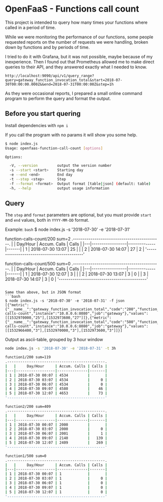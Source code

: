 # OpenFaaS - Functions call count

This project is intended to query how many times your functions where called in a period of time.

While we were monitoring the performance of our functions, some people requested reports on the number of requests we were handling, broken down by functions and by periods of time.

I tried to do it with Grafana, but it was not possible, maybe because of my inexperience. Then I found out that Prometheus allowed me to make direct queries to their API, and they answered exactly what I needed to know.

```
http://localhost:9090/api/v1/query_range?query=gateway_function_invocation_total&start=2018-07-30T00:00:00.000Z&&end=2018-07-31T00:00:00Z&step=1h
```

As they were occasional reports, I prepared a small online command program to perform the query and format the output.

## Before you start quering
Install dependencies with ```npm i```

If you call the program with no params it will show you some help.
```bash
$ node index.js
Usage: openfaas-function-call-count [options]

Options:

  -V, --version         output the version number
  -s --start <start>    Starting day
  -e --end <end>        End day
  -t --step <step>      Step
  -f --format <format>  Output format [table|json] (default: table)
  -h, --help            output usage information
```

## Query
The ```step``` and ```format``` parameters are optional, but you must provide ```start``` and ```end``` values, both in ```YYYY-MM-DD``` format.

Example:
```bash```
$ node index.js -s '2018-07-30' -e '2018-07-31'

function-calls-count/200 sum=2
.---------------------------------------------.
|   |     Day/Hour     | Accum. Calls | Calls |
|---|------------------|--------------|-------|
| 1 | 2018-07-30 13:07 | 25           |       |
| 2 | 2018-07-30 14:07 | 27           |     2 |
'---------------------------------------------'

function-calls-count/500 sum=0
.---------------------------------------------.
|   |     Day/Hour     | Accum. Calls | Calls |
|---|------------------|--------------|-------|
| 1 | 2018-07-30 12:07 | 3            |       |
| 2 | 2018-07-30 13:07 | 3            |     0 |
| 3 | 2018-07-30 14:07 | 3            |     0 |
'---------------------------------------------'
```

Same than above, but in JSON format
```bash
$ node index.js -s '2018-07-30' -e '2018-07-31' -f json
[{"metric":{"__name__":"gateway_function_invocation_total","code":"200","function_name":"function-calls-count","instance":"10.0.0.6:8080","job":"gateway"},"values":[[1532970000,"25"],[1532973600,"27"]]},{"metric":{"__name__":"gateway_function_invocation_total","code":"500","function_name":"function-calls-count","instance":"10.0.0.6:8080","job":"gateway"},"values":[[1532966400,"3"],[1532970000,"3"],[1532973600,"3"]]}]
```

Output as ascii-table, grouped by 3 hour window
```bash
node index.js -s '2018-07-30' -e '2018-07-31' -t 3h

function1/200 sum=119
.---------------------------------------------.
|   |     Day/Hour     | Accum. Calls | Calls |
|---|------------------|--------------|-------|
| 1 | 2018-07-30 00:07 | 4534         |       |
| 2 | 2018-07-30 03:07 | 4534         |     0 |
| 3 | 2018-07-30 06:07 | 4534         |     0 |
| 4 | 2018-07-30 09:07 | 4580         |    46 |
| 5 | 2018-07-30 12:07 | 4653         |    73 |
'---------------------------------------------'

function2/200 sum=409
.---------------------------------------------.
|   |     Day/Hour     | Accum. Calls | Calls |
|---|------------------|--------------|-------|
| 1 | 2018-07-30 00:07 | 2000         |       |
| 2 | 2018-07-30 03:07 | 2000         |     0 |
| 3 | 2018-07-30 06:07 | 2001         |     1 |
| 4 | 2018-07-30 09:07 | 2140         |   139 |
| 5 | 2018-07-30 12:07 | 2409         |   269 |
'---------------------------------------------'

function1/500 sum=0
.---------------------------------------------.
|   |     Day/Hour     | Accum. Calls | Calls |
|---|------------------|--------------|-------|
| 1 | 2018-07-30 00:07 | 1            |       |
| 2 | 2018-07-30 03:07 | 1            |     0 |
| 3 | 2018-07-30 06:07 | 1            |     0 |
| 4 | 2018-07-30 09:07 | 1            |     0 |
| 5 | 2018-07-30 12:07 | 1            |     0 |
'---------------------------------------------'
```
